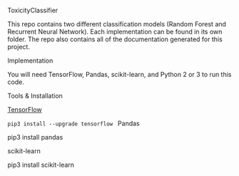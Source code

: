 ToxicityClassifier

This repo contains two different classification models (Random Forest and Recurrent Neural Network).
Each implementation can be found in its own folder.
The repo also contains all of the documentation generated for this project.

Implementation

You will need TensorFlow, Pandas, scikit-learn, and Python 2 or 3 to run this code.

Tools & Installation

[TensorFlow](https://www.tensorflow.org/)

`pip3 install --upgrade tensorflow
`
Pandas

pip3 install pandas

scikit-learn

pip3 install scikit-learn
